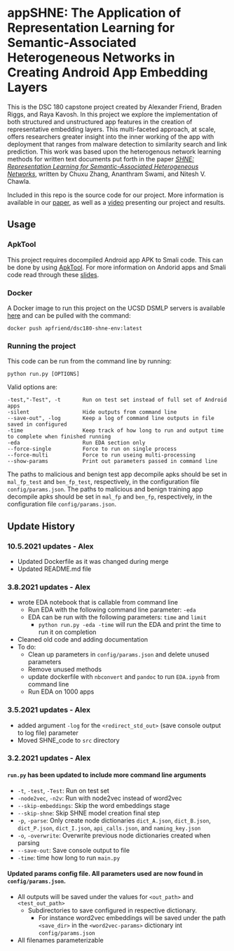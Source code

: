 # appSHNE: The Application of Representation Learning for Semantic-Associated Heterogeneous Networks in Creating Android App Embedding Layers

This is the DSC 180 capstone project created by Alexander Friend, Braden Riggs, and Raya Kavosh. In this project we explore the implementation of both structured and unstructured app features in the creation of representative embedding layers. This  multi-faceted approach, at scale, offers researchers greater insight into the inner working of the app with deployment that ranges from malware detection to similarity search and link prediction. This work was based upon the heterogenous network learning methods for written text documents put forth in the paper *[SHNE: Representation Learning for Semantic-Associated Heterogeneous Networks](https://doi.org/10.1145/3289600.3291001)*, written by Chuxu Zhang, Ananthram Swami, and Nitesh V. Chawla.

Included in this repo is the source code for our project. More information is available in our [paper](https://briggs599.github.io/), as well as a [video](https://youtu.be/juyl_2602Mc) presenting our project and results.

## Usage

### ApkTool
This project requires docompiled Android app APK to Smali code. This can be done by using [ApkTool](https://ibotpeaches.github.io/Apktool/). For more information on Andorid apps and Smali code read through these [slides](http://www.syssec-project.eu/m/page-media/158/syssec-summer-school-Android-Code-Injection.pdf).

### Docker
A Docker image to run this project on the UCSD DSMLP servers is available [here](https://hub.docker.com/repository/docker/apfriend/dsc180-shne-env) and can be pulled with the command:

    docker push apfriend/dsc180-shne-env:latest

### Running the project

This code can be run from the command line by running:

    python run.py [OPTIONS]

Valid options are:

    -test,"-Test", -t       Run on test set instead of full set of Android apps
    -silent                 Hide outputs from command line
    --save-out", -log       Keep a log of command line outputs in file saved in configured 
    -time                   Keep track of how long to run and output time to complete when finished running
    -eda                    Run EDA section only
    --force-single          Force to run on single process
    --force-multi           Force to run useing multi-processing
    --show-params           Print out parameters passed in command line

The paths to malicious and benign test app decompile apks should be set in `mal_fp_test` and `ben_fp_test`, respectively, in the configuration file `config/params.json`. The paths to malicious and benign training app decompile apks should be set in `mal_fp` and `ben_fp`, respectively, in the configuration file `config/params.json`. 

## Update History

### 10.5.2021 updates - Alex
- Updated Dockerfile as it was changed during merge
- Updated README.md file


### 3.8.2021 updates - Alex
- wrote EDA notebook that is callable from command line
    - Run EDA with the following command line parameter: `-eda`
    - EDA can be run with the following parameters: `time` and `limit`
        - `python run.py -eda -time` will run the EDA and print the time to run it on completion
- Cleaned old code and adding documentation
- To do: 
    - Clean up parameters in `config/params.json` and delete unused parameters
    - Remove unused methods
    - update dockerfile with `nbconvert` and `pandoc` to run `EDA.ipynb` from command line
    - Run EDA on 1000 apps

### 3.5.2021 updates - Alex
- added argument `-log` for the `<redirect_std_out>` (save console output to log file) parameter 
- Moved SHNE_code to `src` directory

### 3.2.2021 updates - Alex

#### `run.py` has been updated to include more command line arguments
- `-t`, `-test`, `-Test`: Run on test set 
- `-node2vec`, `-n2v`: Run with node2vec instead of word2vec
- `--skip-embeddings`: Skip the word embeddings stage 
- `--skip-shne`: Skip SHNE model creation final step
- `-p`, `-parse`: Only create node dictionaries `dict_A.json`, `dict_B.json`, `dict_P.json`, `dict_I.json`, `api_calls.json`, and `naming_key.json`
- `-o`, `-overwrite`: Overwrite previous node dictionaries created when parsing
- `--save-out`: Save console output to file 
- `-time`: time how long to run `main.py`

#### Updated params config file. All parameters used are now found in `config/params.json`.
- All outputs will be saved under the values for `<out_path>` and `<test_out_path>`
    - Subdirectories to save configured in respective dictionary. 
        - For instance word2vec embeddings will be saved under the path `<save_dir>` in the `<word2vec-params>` dictionary int `config/params.json`
- All filenames parameterizable 
    